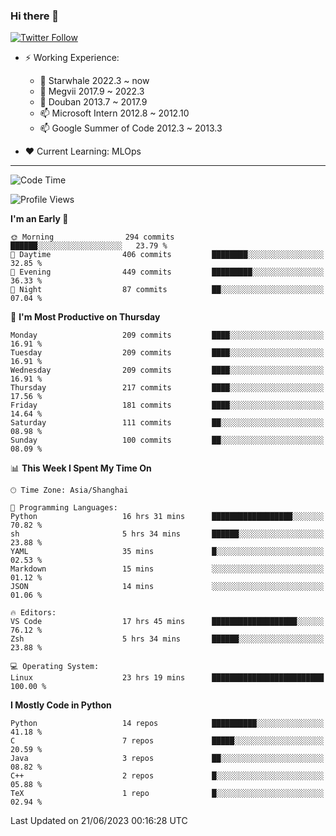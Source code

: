 ### Hi there 👋

[![Twitter Follow](https://img.shields.io/twitter/follow/tianweidut?style=social)](https://twitter.com/tianweidut)

- ⚡ Working Experience:
  - 🔭 Starwhale 2022.3 ~ now
  - 🌱 Megvii 2017.9 ~ 2022.3
  - 🌱 Douban 2013.7 ~ 2017.9
  - 📫 Microsoft Intern 2012.8 ~ 2012.10
  - 📫 Google Summer of Code 2012.3 ~ 2013.3

- ❤️ Current Learning: MLOps

---
<!--START_SECTION:waka-->
![Code Time](http://img.shields.io/badge/Code%20Time-4%2C176%20hrs%2045%20mins-blue)

![Profile Views](http://img.shields.io/badge/Profile%20Views-0-blue)

**I'm an Early 🐤** 

```text
🌞 Morning                294 commits         ██████░░░░░░░░░░░░░░░░░░░   23.79 % 
🌆 Daytime                406 commits         ████████░░░░░░░░░░░░░░░░░   32.85 % 
🌃 Evening                449 commits         █████████░░░░░░░░░░░░░░░░   36.33 % 
🌙 Night                  87 commits          ██░░░░░░░░░░░░░░░░░░░░░░░   07.04 % 
```
📅 **I'm Most Productive on Thursday** 

```text
Monday                   209 commits         ████░░░░░░░░░░░░░░░░░░░░░   16.91 % 
Tuesday                  209 commits         ████░░░░░░░░░░░░░░░░░░░░░   16.91 % 
Wednesday                209 commits         ████░░░░░░░░░░░░░░░░░░░░░   16.91 % 
Thursday                 217 commits         ████░░░░░░░░░░░░░░░░░░░░░   17.56 % 
Friday                   181 commits         ████░░░░░░░░░░░░░░░░░░░░░   14.64 % 
Saturday                 111 commits         ██░░░░░░░░░░░░░░░░░░░░░░░   08.98 % 
Sunday                   100 commits         ██░░░░░░░░░░░░░░░░░░░░░░░   08.09 % 
```


📊 **This Week I Spent My Time On** 

```text
🕑︎ Time Zone: Asia/Shanghai

💬 Programming Languages: 
Python                   16 hrs 31 mins      ██████████████████░░░░░░░   70.82 % 
sh                       5 hrs 34 mins       ██████░░░░░░░░░░░░░░░░░░░   23.88 % 
YAML                     35 mins             █░░░░░░░░░░░░░░░░░░░░░░░░   02.53 % 
Markdown                 15 mins             ░░░░░░░░░░░░░░░░░░░░░░░░░   01.12 % 
JSON                     14 mins             ░░░░░░░░░░░░░░░░░░░░░░░░░   01.06 % 

🔥 Editors: 
VS Code                  17 hrs 45 mins      ███████████████████░░░░░░   76.12 % 
Zsh                      5 hrs 34 mins       ██████░░░░░░░░░░░░░░░░░░░   23.88 % 

💻 Operating System: 
Linux                    23 hrs 19 mins      █████████████████████████   100.00 % 
```

**I Mostly Code in Python** 

```text
Python                   14 repos            ██████████░░░░░░░░░░░░░░░   41.18 % 
C                        7 repos             █████░░░░░░░░░░░░░░░░░░░░   20.59 % 
Java                     3 repos             ██░░░░░░░░░░░░░░░░░░░░░░░   08.82 % 
C++                      2 repos             █░░░░░░░░░░░░░░░░░░░░░░░░   05.88 % 
TeX                      1 repo              █░░░░░░░░░░░░░░░░░░░░░░░░   02.94 % 
```




 Last Updated on 21/06/2023 00:16:28 UTC
<!--END_SECTION:waka-->
